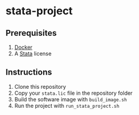 # stata-project

## Prerequisites

1. [Docker](https://docs.docker.com/engine/install/)
2. A [Stata](https://www.stata.com/) license

## Instructions

1. Clone this repository
2. Copy your `stata.lic` file in the repository folder
3. Build the software image with `build_image.sh`
4. Run the project with `run_stata_project.sh`
